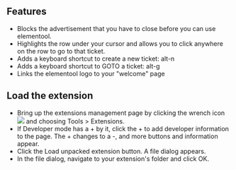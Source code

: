 Features
--------

 * Blocks the advertisement that you have to close before you can use elementool.
 * Highlights the row under your cursor and allows you to click anywhere on the row to go to that ticket.
 * Adds a keyboard shortcut to create a new ticket: alt-n
 * Adds a keyboard shortcut to GOTO a ticket: alt-g
 * Links the elementool logo to your "welcome" page


Load the extension
------------------

 * Bring up the extensions management page by clicking the wrench icon <img
   src="http://code.google.com/chrome/extensions/images/toolsmenu.gif" /> and
   choosing Tools > Extensions.
 * If Developer mode has a + by it, click the + to add developer information to
   the page. The + changes to a -, and more buttons and information appear.
 * Click the Load unpacked extension button. A file dialog appears.
 * In the file dialog, navigate to your extension's folder and click OK.